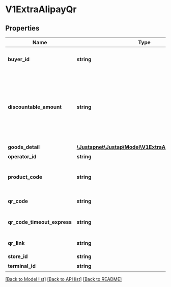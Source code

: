 # V1ExtraAlipayQr

## Properties
Name | Type | Description | Notes
------------ | ------------- | ------------- | -------------
**buyer_id** | **string** | 买家的支付宝唯一用户号（2088开头的16位纯数字） | [optional] 
**discountable_amount** | **string** | 可打折金额. 参与优惠计算的金额，单位为元，精确到小数点后两位，取值范围[0.01,100000000] 如果该值未传入，但传入了【订单总金额】，【不可打折金额】则该值默认为【订单总金额】-【不可打折金额】 | [optional] 
**goods_detail** | [**\Justapnet\Justap\Model\V1ExtraAlipayGoodsDetail[]**](V1ExtraAlipayGoodsDetail.md) | 商品明细列表 | [optional] 
**operator_id** | **string** | 商户操作员编号 | [optional] 
**product_code** | **string** | 销售产品码，商家和支付宝签约的产品码，为固定值QUICK_MSECURITY_PAY | [optional] 
**qr_code** | **string** | [ONLY IN RESPONSE] 二维码 | [optional] 
**qr_code_timeout_express** | **string** | 支付场景。 条码支付，取值：bar_code； 声波支付，取值：wave_code | [optional] 
**qr_link** | **string** | [ONLY IN RESPONSE] 二维码图片的URL地址 | [optional] 
**store_id** | **string** | 商户门店编号 | [optional] 
**terminal_id** | **string** | 商户机具终端编号 | [optional] 

[[Back to Model list]](../README.md#documentation-for-models) [[Back to API list]](../README.md#documentation-for-api-endpoints) [[Back to README]](../README.md)


